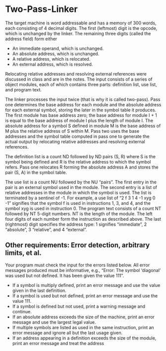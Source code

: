 # Two-Pass-Linker
The target machine is word addressable and has a memory of 300 words, each consisting of 4 decimal digits. The first
(leftmost) digit is the opcode, which is unchanged by the linker. The remaining three digits (called the address field) form
either
* An immediate operand, which is unchanged.
* An absolute address, which is unchanged.
* A relative address, which is relocated.
* An external address, which is resolved.

Relocating relative addresses and resolving external references were discussed in class and are in the notes. The input
consists of a series of object modules, each of which contains three parts: definition list, use list, and program text.

The linker processes the input twice (that is why it is called two-pass). Pass one determines the base address for each
module and the absolute address for each external symbol, storing the later in the symbol table it produces. The first
module has base address zero; the base address for module I + 1 is equal to the base address of module I plus the length
of module I. The absolute address for a symbol S defined in module M is the base address of M plus the relative address
of S within M. Pass two uses the base addresses and the symbol table computed in pass one to generate the actual output
by relocating relative addresses and resolving external references.

The definition list is a count ND followed by ND pairs (S, R) where S is the symbol being defined and R is the relative
address to which the symbol refers. Pass one relocates R forming the absolute address A and stores the pair (S, A) in the
symbol table.

The use list is a count NU followed by the NU “pairs”. The first entry in the pair is an external symbol used in the
module. The second entry is a list of relative addresses in the module in which the symbol is used. The list is terminated
by a sentinel of -1. For example, a use list of “2 f 3 1 4 -1 xyg 0 -1” signifies that the symbol f is used in instructions 1, 3, and 4, and the symbol xyg is used in instruction 0.
The program text consists of a count NT followed by NT 5-digit numbers. NT is the length of the module. The left four
digits of each number form the instruction as described above. The last (rightmost) digit specifies the address type: 1
signifies “immediate”, 2 “absolute”, 3 “relative”, and 4 “external”.

## Other requirements: Error detection, arbitrary limits, et al.
Your program must check the input for the errors listed below. All error messages produced must be informative, e.g.,
“Error: The symbol ‘diagonal’ was used but not defined. It has been given the value 111”.
* If a symbol is multiply defined, print an error message and use the value given in the last definition.
* If a symbol is used but not defined, print an error message and use the value 111.
* If a symbol is defined but not used, print a warning message and continue.
* If an absolute address exceeds the size of the machine, print an error message and use the largest legal value.
* If multiple symbols are listed as used in the same instruction, print an error message and ignore all but the last usage
given.
* If an address appearing in a definition exceeds the size of the module, print an error message and treat the address
